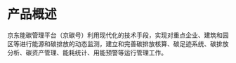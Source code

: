 # 产品概述

京东能碳管理平台（京碳号）利用现代化的技术手段，实现对重点企业、建筑和园区等进行能源和碳排放的动态监测，建立和完善碳排放核算、碳足迹系统、碳排放分析、碳资产管理、能耗统计、用能预警等运行管理工作。
